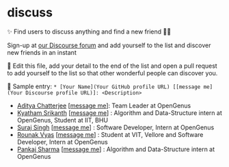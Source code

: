 # discuss

:sparkles: Find users to discuss anything and find a new friend :man_cartwheeling: 

Sign-up at [our Discourse forum](https://discourse.opengenus.org/) and add yourself to the list and discover new friends in an instant

:loudspeaker: Edit this file, add your detail to the end of the list and open a pull request to add yourself to the list so that other wonderful people can discover you. 

:pushpin: Sample entry: 
`* [Your Name](Your GitHub profile URL) [[message me](Your Discourse profile URL)]: <Description>`

* [Aditya Chatterjee](https://github.com/AdiChat) [[message me](https://discourse.opengenus.org/u/aditya/summary)]: Team Leader at OpenGenus
* [Kyatham Srikanth](https://github.com/kyathamsrikanth) [[message me](https://discourse.opengenus.org/u/kyatham_srikanth/summary)] : Algorithm and Data-Structure intern at OpenGenus, Student at IIT, BHU
* [Suraj Singh](https://github.com/Akatsuki06) [[message me](https://discourse.opengenus.org/u/suraznegi)] : Software Developer, Intern at OpenGenus 
* [Rounak Vyas](https://github.com/itsron717) [[message me](https://discourse.opengenus.org/u/itsron143)] : Student at VIT, Vellore and Software Developer, Intern at OpenGenus
* [Pankaj Sharma](https://github.com/pankaj1181998) [[message me](https://discourse.opengenus.org/u/sharmapankaj090)] : Algorithm and Data-Structure intern at OpenGenus

